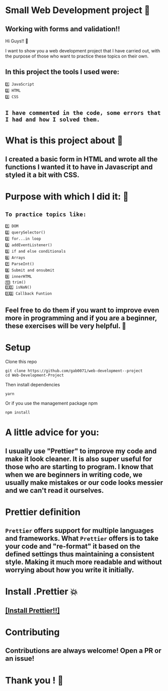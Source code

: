 # Small Web Development project 📃

## Working with forms and validation!!

Hi Guys!! 👋

I want to show you a web development project that I have carried out, with the purpose of those who want to practice these topics on their own.

## In this project the tools I used were:

````
1️⃣ JavaScript
2️⃣ HTML 
3️⃣ CSS
````

## ````I have commented in the code, some errors that I had and how I solved them.````

# What is this project about 🤔

## I created a basic form in HTML and wrote all the functions I wanted it to have in Javascript and styled it a bit with CSS.

# Purpose with which I did it: 🌟

## ````To practice topics like: ````

````
1️⃣ DOM
2️⃣ querySelector()
3️⃣ for...in loop
4️⃣ addEventListener()
5️⃣ if and else conditionals
6️⃣ Arrays
7️⃣ ParseInt()
8️⃣ Submit and onsubmit
9️⃣ innerHTML
🔟 trim()
1️⃣1️⃣ isNaN()
1️⃣2️⃣ Callback Funtion
````  

## Feel free to do them if you want to improve even more in programming and if you are a beginner, these exercises will be very helpful. 💯


# Setup

Clone this repo

```
git clone https://github.com/gab0071/web-development--project
cd Web-Development-Project
```
Then install dependencies

```
yarn
```
Or if you use the management package npm 

````
npm install
````


# A little advice for you:

## I usually use "Prettier" to improve my code and make it look cleaner. It is also super useful for those who are starting to program. I know that when we are beginners in writing code, we usually make mistakes or our code looks messier and we can't read it ourselves.


# Prettier definition
## ``Prettier`` offers support for multiple languages and frameworks. What ``Prettier`` offers is to take your code and "re-format" it based on the defined settings thus maintaining a consistent style. Making it much more readable and without worrying about how you write it initially.


# Install .Prettier 💥
## [[Install Prettier!!]](https://prettier.io/docs/en/install.html)


# Contributing 
## Contributions are always welcome! Open a PR or an issue!

# Thank you ! 👋


